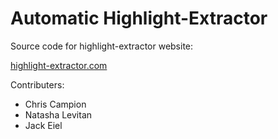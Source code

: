# Automatic Highlight-Extractor
Source code for highlight-extractor website:

[highlight-extractor.com](http://highlight-extractor.com)

Contributers:
* Chris Campion
* Natasha Levitan
* Jack Eiel
